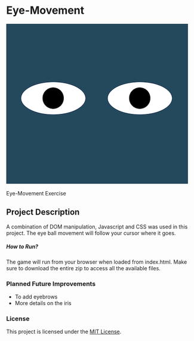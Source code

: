 # Eye-Movement

<img src= "EyeMovementSs.png"/>

Eye-Movement Exercise

## Project Description

A combination of DOM manipulation, Javascript and CSS was used in this project. The eye ball movement will follow your cursor where it goes. 

##### How to Run?

The game will run from your browser when loaded from index.html. Make sure to download the entire zip to access all the available files. 

### Planned Future Improvements

- To add eyebrows
- More details on the iris


### License
This project is licensed under the [MIT License](LICENSE).
